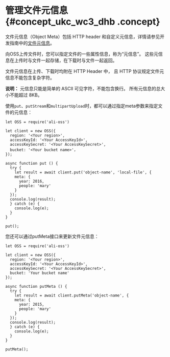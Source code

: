 # 管理文件元信息 {#concept_ukc_wc3_dhb .concept}

文件元信息（Object Meta）包括 HTTP header 和自定义元信息，详情请参见开发指南中的[文件元信息](../../../../../cn.zh-CN/开发指南/管理文件/管理文件元信息.md#)。

向OSS上传文件时，您可以指定文件的一些属性信息，称为“元信息”。 这些元信息在上传时与文件一起存储，在下载时与文件一起返回。

文件元信息在上传、下载时均附在 HTTP Header 中， 且 HTTP 协议规定文件元信息不能包含复杂字符。

**说明：** 元信息只能是简单的 ASCII 可见字符，不能包含换行。 所有元信息的总大小不能超过 8KB。

使用`put`、`putStream`和`multipartUpload`时，都可以通过指定meta参数来指定文件的元信息：

```language-js
let OSS = require('ali-oss')

let client = new OSS({
  region: '<Your region>',
  accessKeyId: '<Your AccessKeyId>',
  accessKeySecret: '<Your AccessKeySecret>',
  bucket: '<Your bucket name>'，
});

async function put () {
  try {
    let result = await client.put('object-name', 'local-file', {
    meta: {
      year: 2016,
      people: 'mary'
    }
  });
  console.log(result);
  } catch (e) {
    console.log(e);
  }
}

put();

```

您还可以通过putMeta接口来更新文件元信息：

```language-js
let OSS = require('ali-oss')

let client = new OSS({
  region: '<Your region>',
  accessKeyId: '<Your AccessKeyId>',
  accessKeySecret: '<Your AccessKeySecret>',
  bucket: 'Your bucket name'
});

async function putMeta () {
  try {
    let result = await client.putMeta('object-name', {
    meta: {
      year: 2015,
      people: 'mary'
    }
  });
  console.log(result);
  } catch (e) {
    console.log(e);
  }
}

putMeta();

```

